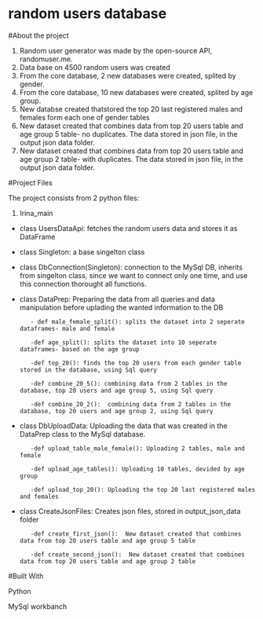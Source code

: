 # random users database

#About the project

1. Random user generator was made by the open-source API, randomuser.me.
2. Data base on 4500 random users was created
3. From the core database, 2 new databases were created, splited by gender.
4. From the core database, 10 new databases were created, splited by age group.
5. New databse created thatstored the top 20 last registered males and females form each
one of gender tables
6. New dataset created that combines data from top 20 users table and age group 5 table- no duplicates. 
   The data stored in json file, in the output json data folder.
7. New dataset created that combines data from top 20 users table and age group 2 table- with duplicates. 
   The data stored in json file, in the output json data folder.


#Project Files

The project consists from 2 python files:

1. Irina_main

- class UsersDataApi: fetches the random users data and stores it as DataFrame

- class Singleton: a base singelton class

- class DbConnection(Singleton): connection to the MySql DB, inherits from singelton class, since we want to connect only one time, and use this connection thorought     all functions. 

- class DataPrep: Preparing the data from all queries and data manipulation before uplading the wanted information to the DB

         - def male_female_split(): splits the dataset into 2 seperate dataframes- male and female

         -def age_split(): splits the dataset into 10 seperate dataframes- based on the age group

         -def top_20(): finds the top 20 users from each gender table stored in the database, using Sql query

         -def combine_20_5(): combining data from 2 tables in the database, top 20 users and age group 5, using Sql query

         -def combine_20_2():  combining data from 2 tables in the database, top 20 users and age group 2, using Sql query


- class DbUploadData: Uploading the data that was created in the DataPrep class to the MySql database.

         -def upload_table_male_female(): Uploading 2 tables, male and female

         -def upload_age_tables(): Uploading 10 tables, devided by age group

         -def upload_top_20(): Uploading the top 20 last registered males and females
     

        
        
         
- class CreateJsonFiles: Creates json files, stored in output_json_data folder

         -def create_first_json():  New dataset created that combines data from top 20 users table and age group 5 table

         -def create_second_json():  New dataset created that combines data from top 20 users table and age group 2 table
    





#Built With

Python

MySql workbanch


